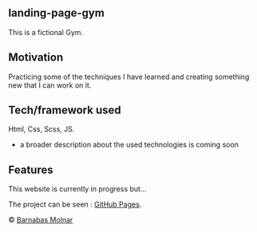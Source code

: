 
## landing-page-gym
This is a fictional Gym. 

## Motivation
Practicing some of the techniques I have learned and creating something new that I can work on it.


## Tech/framework used
 Html, Css, Scss, JS.
 - a broader description about the used technologies is coming soon



## Features
This website is currently in progress but...

The project can be seen : [GitHub Pages](https://barna-molnar.github.io/landing-page-gym/).











 © [Barnabas Molnar]()
